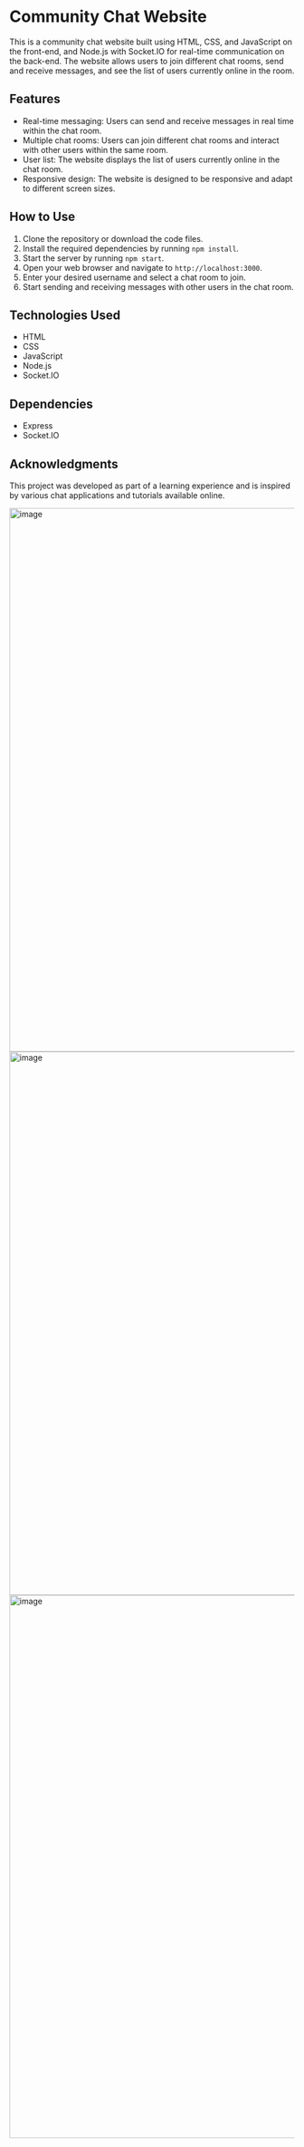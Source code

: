 # Community Chat Website

This is a community chat website built using HTML, CSS, and JavaScript on the front-end, and Node.js with Socket.IO for real-time communication on the back-end. The website allows users to join different chat rooms, send and receive messages, and see the list of users currently online in the room.

## Features

- Real-time messaging: Users can send and receive messages in real time within the chat room.
- Multiple chat rooms: Users can join different chat rooms and interact with other users within the same room.
- User list: The website displays the list of users currently online in the chat room.
- Responsive design: The website is designed to be responsive and adapt to different screen sizes.

## How to Use

1. Clone the repository or download the code files.
2. Install the required dependencies by running `npm install`.
3. Start the server by running `npm start`.
4. Open your web browser and navigate to `http://localhost:3000`.
5. Enter your desired username and select a chat room to join.
6. Start sending and receiving messages with other users in the chat room.

## Technologies Used

- HTML
- CSS
- JavaScript
- Node.js
- Socket.IO

## Dependencies

- Express
- Socket.IO

## Acknowledgments

This project was developed as part of a learning experience and is inspired by various chat applications and tutorials available online.



<img width="960" alt="image" src="https://github.com/ShrujanaReddy/community_chat/assets/130744023/52b2f444-30bd-4691-bdbe-4d34dfea7c48">

<img width="960" alt="image" src="https://github.com/ShrujanaReddy/community_chat/assets/130744023/30688f85-1e62-4baa-8908-b076d12743ea">

<img width="959" alt="image" src="https://github.com/ShrujanaReddy/community_chat/assets/130744023/d3ca2a7b-786c-40d6-b545-4a34ac386b99">
